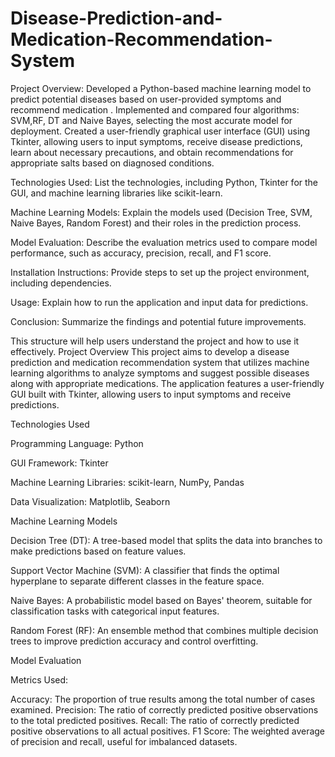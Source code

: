 # Disease-Prediction-and-Medication-Recommendation-System

Project Overview: Developed a Python-based machine learning model to predict potential diseases based on user-provided symptoms and recommend medication . Implemented and compared
 four algorithms: SVM,RF, DT and Naive Bayes, selecting the most accurate model for deployment. Created a user-friendly graphical user interface
 (GUI) using Tkinter, allowing users to input symptoms, receive disease predictions, learn about necessary precautions, and obtain recommendations
 for appropriate salts based on diagnosed conditions.

Technologies Used: List the technologies, including Python, Tkinter for the GUI, and machine learning libraries like scikit-learn.

Machine Learning Models: Explain the models used (Decision Tree, SVM, Naive Bayes, Random Forest) and their roles in the prediction process.

Model Evaluation: Describe the evaluation metrics used to compare model performance, such as accuracy, precision, recall, and F1 score.

Installation Instructions: Provide steps to set up the project environment, including dependencies.

Usage: Explain how to run the application and input data for predictions.

Conclusion: Summarize the findings and potential future improvements.

This structure will help users understand the project and how to use it effectively. Project Overview
This project aims to develop a disease prediction and medication recommendation system that utilizes machine learning algorithms to analyze symptoms and suggest possible diseases along with appropriate medications. The application features a user-friendly GUI built with Tkinter, allowing users to input symptoms and receive predictions.

Technologies Used

Programming Language: Python

GUI Framework: Tkinter

Machine Learning Libraries: scikit-learn, NumPy, Pandas

Data Visualization: Matplotlib, Seaborn

Machine Learning Models

Decision Tree (DT): A tree-based model that splits the data into branches to make predictions based on feature values.

Support Vector Machine (SVM): A classifier that finds the optimal hyperplane to separate different classes in the feature space.

Naive Bayes: A probabilistic model based on Bayes' theorem, suitable for classification tasks with categorical input features.

Random Forest (RF): An ensemble method that combines multiple decision trees to improve prediction accuracy and control overfitting.

Model Evaluation

Metrics Used:

Accuracy: The proportion of true results among the total number of cases examined.
Precision: The ratio of correctly predicted positive observations to the total predicted positives.
Recall: The ratio of correctly predicted positive observations to all actual positives.
F1 Score: The weighted average of precision and recall, useful for imbalanced datasets.
